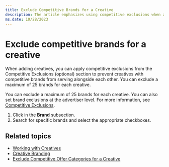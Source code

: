 ```yaml
---
title: Exclude Competitive Brands for a Creative
description: The article emphasizes using competitive exclusions when adding creatives to prevent the display of competitive brands together. Users can exclude up to 25 brands for each creative in the optional Competitive Exclusions section.
ms.date: 10/28/2023
---
```



# Exclude competitive brands for a creative

When adding creatives, you can apply competitive exclusions from the Competitive Exclusions (optional) section to prevent creatives with competitive brands from serving
alongside each other. You can exclude a maximum of 25 brands for each creative.

You can exclude a maximum of 25 brands for each creative. You can also set brand exclusions at the advertiser level. For more information, see [Competitive
Exclusions](competitive-exclusions.md).

1. Click in the **Brand** subsection.
1. Search for specific brands and select the appropriate checkboxes.

## Related topics

- [Working with Creatives](working-with-creatives.md)
- [Creative Branding](creative-branding.md)
- [Exclude Competitive Offer Categories for a Creative](exclude-competitive-offer-categories-for-a-creative.md)